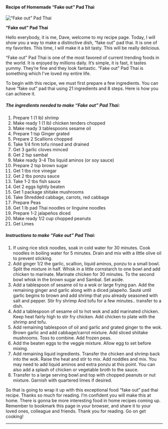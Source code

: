             

#### Recipe of Homemade “Fake out” Pad Thai

![“Fake out” Pad Thai](https://img-global.cpcdn.com/recipes/336b5d71e5955cc7/751x532cq70/fake-out-pad-thai-recipe-main-photo.jpg)

**“Fake out” Pad Thai**

Hello everybody, it is me, Dave, welcome to my recipe page. Today, I will show you a way to make a distinctive dish, “fake out” pad thai. It is one of my favorites. This time, I will make it a bit tasty. This will be really delicious.

“Fake out” Pad Thai is one of the most favored of current trending foods in the world. It is enjoyed by millions daily. It’s simple, it is fast, it tastes yummy. They’re fine and they look fantastic. “Fake out” Pad Thai is something which I’ve loved my entire life.

To begin with this recipe, we must first prepare a few ingredients. You can have “fake out” pad thai using 21 ingredients and 8 steps. Here is how you can achieve it.

##### The ingredients needed to make “Fake out” Pad Thai:

1.  Prepare 1 (1 lb) shrimp
2.  Make ready 1 (1 lb) chicken tenders chopped
3.  Make ready 3 tablespoons sesame oil
4.  Prepare 1 tsp Ginger grated
5.  Prepare 2 Scallions chopped
6.  Take 1/4 firm tofu rinsed and drained
7.  Get 3 garlic cloves minced
8.  Get 2 tsp sambal
9.  Make ready 3-4 Tbs liquid aminos (or soy sauce)
10.  Prepare 2 tsp brown sugar
11.  Get 1 tbs rice vinegar
12.  Get 2 tbs ponzu sauce
13.  Take 1-2 tbs fish sauce
14.  Get 2 eggs lightly beaten
15.  Get 1 package shitake mushrooms
16.  Take Shredded cabbage, carrots, red cabbage
17.  Prepare Peas
18.  Get 1 lb pad Thai noodles or linguine noodles
19.  Prepare 1-2 jalapeños diced
20.  Make ready 1/2 cup chopped peanuts
21.  Get Limes

##### Instructions to make “Fake out” Pad Thai:

1.  If using rice stick noodles, soak in cold water for 30 minutes. Cook noodles in boiling water for 5 minutes. Drain and mix with a little olive oil to prevent sticking.
2.  Add ginger 1/2 the garlic, scallion, liquid aminos, ponzu to a small bowl. Split the mixture in half. Whisk in a little cornstarch to one bowl and add chicken to marinate. Marinate chicken for 30 minutes. To the second bowl whisk in the brown sugar and Sambal. Set aside.
3.  Add a tablespoon of sesame oil to a wok or large frying pan. Add the remaining ginger and garlic along with a diced jalapeño. Sauté until garlic begins to brown and add shrimp that you already seasoned with salt and pepper. Stir fry shrimp And tofu for a few minutes.. transfer to a dish.
4.  Add a tablespoon of sesame oil to hot wok and add marinated chicken. Keep heat fairly high to stir fry chicken. Add chicken to plate with the shrimp and tofu.
5.  Add remaining tablespoon of oil and garlic and grated ginger to the wok. Brown garlic and add cabbage/carrot mixture. Add sliced shiitake mushrooms. Toss to combine. Add frozen peas.
6.  Add the beaten eggs to the veggie mixture. Allow egg to set before mixing.
7.  Add remaining liquid ingredients. Transfer the chicken and shrimp back into the wok. Raise the heat and stir to mix. Add noddles and mix. You may need to add liquid aminos and extra ponzu at this point. You can also add a splash of chicken or vegetable broth to the sauce.
8.  Transfer to a large serving bowl and top with chopped peanuts or nut mixture. Garnish with quartered limes if desired.

So that is going to wrap it up with this exceptional food “fake out” pad thai recipe. Thanks so much for reading. I’m confident you will make this at home. There is gonna be more interesting food in home recipes coming up. Remember to bookmark this page in your browser, and share it to your loved ones, colleague and friends. Thank you for reading. Go on get cooking!

* * *